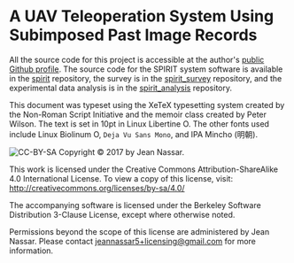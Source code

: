# A UAV Teleoperation System Using Subimposed Past Image Records

All the source code for this project is accessible at the author's [public Github profile](https://github.com/masasin).
The source code for the SPIRIT system software is available in the [spirit](https://github.com/masasin/spirit) repository,
the survey is in the [spirit_survey](https://github.com/masasin/spirit) repository,
and the experimental data analysis is in the [spirit_analysis](https://github.com/masasin/spirit_analysis) repository.

This document was typeset using the XeTeX typesetting system created by the Non-Roman Script Initiative and the memoir class created by Peter Wilson.
The text is set in 10pt in Linux Libertine O.
The other fonts used include Linux Biolinum O, `Deja Vu Sans Mono`, and IPA Mincho (明朝).

![CC-BY-SA](https://i.creativecommons.org/l/by-sa/4.0/88x31.png)
Copyright © 2017 by Jean Nassar.

This work is licensed under the Creative Commons Attribution-ShareAlike 4.0 International License.
To view a copy of this license, visit:
http://creativecommons.org/licenses/by-sa/4.0/

The accompanying software is licensed under the Berkeley Software Distribution 3-Clause License, except where otherwise noted.

Permissions beyond the scope of this license are administered by Jean Nassar. Please contact jeannassar5+licensing@gmail.com for more information.
